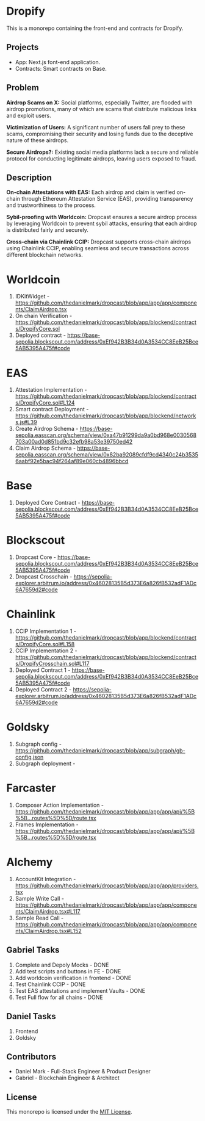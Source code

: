 # Dropify

This is a monorepo containing the front-end and contracts for Dropify.

## Projects

- App: Next.js font-end application.
- Contracts: Smart contracts on Base.

## Problem

**Airdrop Scams on X:** Social platforms, especially Twitter, are flooded with airdrop promotions, many of which are scams that distribute malicious links and exploit users.

**Victimization of Users:** A significant number of users fall prey to these scams, compromising their security and losing funds due to the deceptive nature of these airdrops.

**Secure Airdrops?:** Existing social media platforms lack a secure and reliable protocol for conducting legitimate airdrops, leaving users exposed to fraud.

## Description


**On-chain Attestations with EAS:** Each airdrop and claim is verified on-chain through Ethereum Attestation Service (EAS), providing transparency and trustworthiness to the process.

**Sybil-proofing with Worldcoin:** Dropcast ensures a secure airdrop process by leveraging Worldcoin to prevent sybil attacks, ensuring that each airdrop is distributed fairly and securely.

**Cross-chain via Chainlink CCIP:** Dropcast supports cross-chain airdrops using Chainlink CCIP, enabling seamless and secure transactions across different blockchain networks.

# Worldcoin

1. IDKitWidget - https://github.com/thedanielmark/dropcast/blob/app/app/app/components/ClaimAirdrop.tsx
2. On chain Verification - https://github.com/thedanielmark/dropcast/blob/app/blockend/contracts/DropifyCore.sol
3. Deployed contract - https://base-sepolia.blockscout.com/address/0xEf942B3B34d0A3534CC8EeB25Bce5AB5395A475f#code 

# EAS

1. Attestation Implementation - https://github.com/thedanielmark/dropcast/blob/app/blockend/contracts/DropifyCore.sol#L124
2. Smart contract Deployment - https://github.com/thedanielmark/dropcast/blob/app/blockend/networks.js#L39
3. Create Airdrop Schema - https://base-sepolia.easscan.org/schema/view/0xa47b91299da9a0bd968e0030568703a00ad0d851bd9c32efb98a53e39750ed42
4. Claim Airdrop Schema - https://base-sepolia.easscan.org/schema/view/0x82ba92089cfdf9cd4340c24b35356aabf92e5bac94f264af89e060cb4896bbcd

# Base

1. Deployed Core Contract - https://base-sepolia.blockscout.com/address/0xEf942B3B34d0A3534CC8EeB25Bce5AB5395A475f#code 

# Blockscout

1. Dropcast Core - https://base-sepolia.blockscout.com/address/0xEf942B3B34d0A3534CC8EeB25Bce5AB5395A475f#code
2. Dropcast Crosschain - https://sepolia-explorer.arbitrum.io/address/0x46028135B5d373E6a826fB532adF1ADc6A7659d2#code

# Chainlink

1. CCIP Implementation 1 - https://github.com/thedanielmark/dropcast/blob/app/blockend/contracts/DropifyCore.sol#L158
2. CCIP Implementation 2 - https://github.com/thedanielmark/dropcast/blob/app/blockend/contracts/DropifyCrosschain.sol#L117
3. Deployed Contract 1 - https://base-sepolia.blockscout.com/address/0xEf942B3B34d0A3534CC8EeB25Bce5AB5395A475f#code
4. Deployed Contract 2 - https://sepolia-explorer.arbitrum.io/address/0x46028135B5d373E6a826fB532adF1ADc6A7659d2#code

# Goldsky

1. Subgraph config - https://github.com/thedanielmark/dropcast/blob/app/subgraph/gb-config.json
2. Subgraph deployment - 

# Farcaster

1. Composer Action Implementation - https://github.com/thedanielmark/dropcast/blob/app/app/app/api/%5B%5B...routes%5D%5D/route.tsx
2. Frames Implementation - https://github.com/thedanielmark/dropcast/blob/app/app/app/api/%5B%5B...routes%5D%5D/route.tsx

# Alchemy

1. AccountKit Integration -https://github.com/thedanielmark/dropcast/blob/app/app/app/providers.tsx
2. Sample Write Call - https://github.com/thedanielmark/dropcast/blob/app/app/app/components/ClaimAirdrop.tsx#L117
3. Sample Read Call - https://github.com/thedanielmark/dropcast/blob/app/app/app/components/ClaimAirdrop.tsx#L152

## Gabriel Tasks

1. Complete and Depoly Mocks - DONE
2. Add test scripts and buttons in FE - DONE
3. Add worldcoin verification in frontend - DONE
4. Test Chainlink CCIP - DONE
5. Test EAS attestations and implement Vaults - DONE
6. Test Full flow for all chains - DONE

## Daniel Tasks

1. Frontend
2. Goldsky

## Contributors

- Daniel Mark - Full-Stack Engineer & Product Designer
- Gabriel - Blockchain Engineer & Architect

## License

This monorepo is licensed under the [MIT License](LICENSE).

